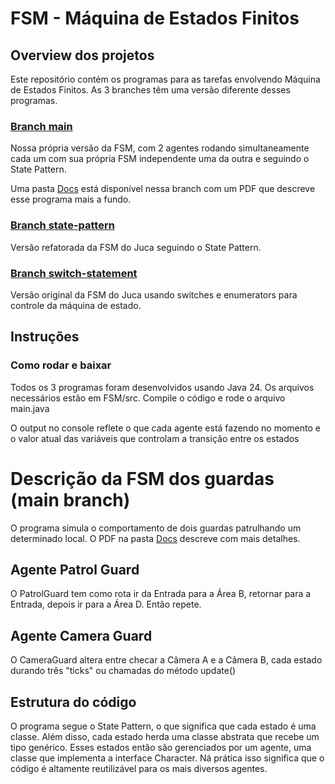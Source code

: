 # FSM - Máquina de Estados Finitos

## Overview dos projetos
Este repositório contém os programas para as tarefas envolvendo Máquina de Estados Finitos.
As 3 branches têm uma versão diferente desses programas.


### [Branch main](https://github.com/LitheFulminare/FSM-do-Juca/tree/main)

Nossa própria versão da FSM, com 2 agentes rodando simultaneamente cada um com sua própria FSM independente uma da outra e seguindo o State Pattern.

Uma pasta [Docs](https://github.com/LitheFulminare/FSM-do-Juca/tree/main/Docs) está disponível nessa branch com um PDF que descreve esse programa mais a fundo.


### [Branch state-pattern](https://github.com/LitheFulminare/FSM-do-Juca/tree/state-pattern)

Versão refatorada da FSM do Juca seguindo o State Pattern.


### [Branch switch-statement](https://github.com/LitheFulminare/FSM-do-Juca/tree/switch-statement)

Versão original da FSM do Juca usando switches e enumerators para controle da máquina de estado.

## Instruções

### Como rodar e baixar

Todos os 3 programas foram desenvolvidos usando Java 24. Os arquivos necessários estão em FSM/src. Compile o código e rode o arquivo main.java

O output no console reflete o que cada agente está fazendo no momento e o valor atual das variáveis que controlam a transição entre os estados

# Descrição da FSM dos guardas (main branch)

O programa simula o comportamento de dois guardas patrulhando um determinado local. O PDF na pasta [Docs](https://github.com/LitheFulminare/FSM-do-Juca/tree/main/Docs) descreve com mais detalhes.

## Agente Patrol Guard
O PatrolGuard tem como rota ir da Entrada para a Área B, retornar para a Entrada, depois ir para a Área D. Então repete.

## Agente Camera Guard
O CameraGuard altera entre checar a Câmera A e a Câmera B, cada estado durando três "ticks" ou chamadas do método update()

## Estrutura do código

O programa segue o State Pattern, o que significa que cada estado é uma classe. Além disso, cada estado herda uma classe abstrata que recebe um tipo genérico. Esses estados então são gerenciados por um agente, uma classe que implementa a interface Character. Ná prática isso significa que o código é altamente reutilizável para os mais diversos agentes.

